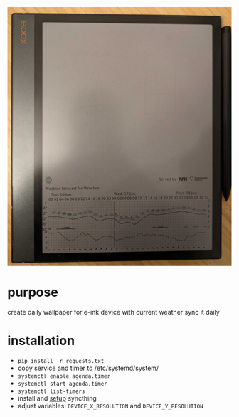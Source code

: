 ![<img src="pic.jpg" width="250"/>](pic.jpg)

# purpose
create daily wallpaper for e-ink device with current weather
sync it daily

# installation
- `pip install -r requests.txt`
- copy service and timer to /etc/systemd/system/
- `systemctl enable agenda.timer`
- `systemctl start agenda.timer`
- `systemctl list-timers`
- install and [setup](https://docs.syncthing.net/users/autostart.html#linux)  syncthing
- adjust variables: `DEVICE_X_RESOLUTION` and `DEVICE_Y_RESOLUTION`